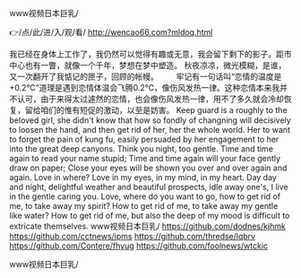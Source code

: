 
www视频日本巨乳/




👉/点/此/进/入/观/看/ http://wencao66.com?mldoq.html




我已经在身体上工作了，我仍然可以觉得有趣或无意，我会留下剩下的影子。距市中心也有一瞥，就像一个千年，梦想在梦中塑造。
秋夜凉凉，微光模糊，是谁，又一次翻开了我惦记的匣子，回顾的帐幔。
　　牢记有一句话叫“恋情的温度是+0.2℃”道理是遇到恋情体温会飞腾0.2℃，像伤风发热一律。这种恋情本来我并不认可，由于来得太过遽然的恋情，也会像伤风发热一律，用不了多久就会冷却恢复，留给咱们的惟有短促的激动，以至是妨害。
Keep guard is a roughly to the beloved girl, she didn't know that how so fondly of changning will decisively to loosen the hand, and then get rid of her, her the whole world.
Her to want to forget the pain of kung fu, easily persuaded by her engagement to her into the great deep canyons.
Think you night, too gentle.
Time and time again to read your name stupid;
Time and time again will your face gently draw on paper;
Close your eyes will be shown you over and over again and again.
Love in where?
Love in my eyes, in my mind, in my heart.
Day day and night, delightful weather and beautiful prospects, idle away one's, I live in the gentle caring you.
Love, where do you want to go, how to get rid of me, to take away my spirit?
How to get rid of me, to take away my gentle like water?
How to get rid of me, but also the deep of my mood is difficult to extricate themselves.
www视频日本巨乳/ https://github.com/dodnes/kjhmk
https://github.com/cctnews/ipms
https://github.com/thredse/lqbrv
https://github.com/Contere/fhyug
https://github.com/foolnews/wtckic





www视频日本巨乳/
